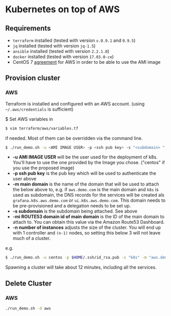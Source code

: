 # Kubernetes on top of AWS

## Requirements

- `terraform` installed (tested with version `v.0.9.1` and `0.9.5`)
- `jq` installed (tested with version `jq-1.5`)
- `ansible` installed (tested with version `2.2.1.0`)
- `docker` installed (tested with version `17.03.0-ce`)
- CentOS 7 [agreement](https://aws.amazon.com/marketplace/pp/B00O7WM7QW?qid=1490197108110&sr=0-1&ref_=srh_res_product_title) for AWS in order to be able to use the AMI image

## Provision cluster

### AWS

Terraform is installed and configured with an AWS account. (using `~/.aws/credentials` is sufficient)

$ Set AWS variables in

```bash
$ vim terraform/aws/variables.tf
```

if needed. Most of them can be overridden via the command line.

```bash
$ ./run_demo.sh -u <AMI IMAGE USER> -p <ssh pub key> -s "<subdomain> " -m "<main domain>" -mi "<ROUTE53 domain id of main domain>" -n <number of instances>
```

- **-u AMI IMAGE USER** will be the user used for the deployment of k8s. You'll have to use the one provided by the Image you chose. ("centos" if you use the proposed image)
- **-p ssh pub key** is the pub key which will be used to authenticate the user above
- **-m main domain** is the name of the domain that will be used to attach the below above to, e.g. if `aws.demo.com` is the main domain and `k8s` is used as subdomain, the DNS records for the services will be created als `grafana.k8s.aws.demo.com` or `ui.k8s.aws.demo.com`. This domain needs to be pre-provisioned and a delegation needs to be set up.
- **-s subdomain** is the subdomain being attached. See above
- **-mi ROUTE53 domain id of main domain** is the ID of the main domain to attach to. You can obtain this value via the Amazon Route53 Dashboard.
- **-n number of instances** adjusts the size of the cluster. You will end up with 1 controller and `(n-1)` nodes, so setting this below 3 will not leave much of a cluster.

e.g.

```bash
$ ./run_demo.sh -u centos -p $HOME/.ssh/id_rsa.pub -s "k8s" -m "aws.demo.com" -mi "Z234SFHJS" -n 10
```

Spawning a cluster will take about 12 minutes, including all the services.

## Delete Cluster

### AWS

```bash
./run_demo.sh -d aws
```
